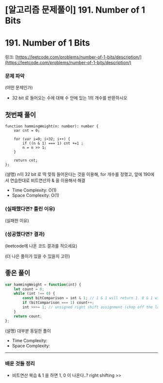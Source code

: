 # [알고리즘 문제풀이] 191. Number of 1 Bits

# 191. Number of 1 Bits

링크: [https://leetcode.com/problems/number-of-1-bits/description/](https://leetcode.com/problems/number-of-1-bits/description/)

### 문제 파악

(어떤 문제인가)

- 32 bit 로 들어오는 수에 대해 수 안에 있는 1의 개수를 반환하시오

## 첫번째 풀이

```tsx
function hammingWeight(n: number): number {
    var cnt = 0;
    
    for (var i=0; i<32; i++) {
        if ((n & 1) === 1) cnt +=1 ;
        n = n >> 1;
    }

    return cnt;
};
```

(설명) n이 32 bit 로 딱 맞춰 들어온다는 것을 이용해, for 개수를 정했고, 앞에 190에서 연습한대로 비트연산자 & 을 이용해서 해결

- Time Complexity:  O(1)
- Space Complexity: O(1)

### (실패했다면? 틀린 이유)

(실패한 이유)

### (성공했다면? 결과)

(leetcode에 나온 코드 결과를 적으세요)

(더 나은 풀이가 있을 수 있을지 고민)

## 좋은 풀이

```jsx
var hammingWeight = function(int) {
    let count = 0;
    while (int !== 0) {
        const bitComparison = int & 1; // 1 & 1 will return 1. 0 & 1 will return 0.
        if (bitComparison === 1) count++;
        int >>>= 1; // unsigned right shift assignment (chop off the last bit and assign it)
    }  
    return count;
};
```

(설명) 대부분 동일한 풀이

- Time Complexity:
- Space Complexity:

---

### 배운 것들 정리

- 비트연산 복습 & 1 을 하면 1, 0 이 나온다..? right shifting >>
